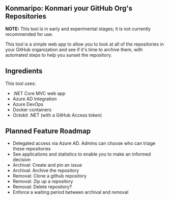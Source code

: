 ## Konmaripo: Konmari your GitHub Org's Repositories

**NOTE:** This tool is in early and experimental stages; it is not currently recommended for use.

This tool is a simple web app to allow you to look at all of the repositories in your GitHub organization and see if it's time to archive them, with automated steps to help you sunset the repository.

## Ingredients
This tool uses: 

* .NET Core MVC web app
* Azure AD Integration
* Azure DevOps
* Docker containers
* Octokit .NET (with a GitHub Access token)

## Planned Feature Roadmap

* Delegated access via Azure AD. Admins can choose who can triage these repositories
* See applications and statistics to enable you to make an informed decision
* Archival: Create and pin an issue
* Archival: Archive the repository
* Removal: Clone a github repository
* Removal: Zip up a repository
* Removal: Delete repository?
* Enforce a waiting period between archival and removal
